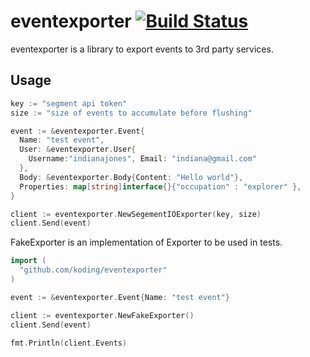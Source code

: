 # eventexporter [![Build Status](https://travis-ci.org/koding/eventexporter.svg?branch=master)](https://travis-ci.org/koding/eventexporter)

eventexporter is a library to export events to 3rd party services.

## Usage

```go
key := "segment api token"
size := "size of events to accumulate before flushing"

event := &eventexporter.Event{
  Name: "test event",
  User: &eventexporter.User{
    Username:"indianajones", Email: "indiana@gmail.com"
  },
  Body: &eventexporter.Body{Content: "Hello world"},
  Properties: map[string]interface{}{"occupation" : "explorer" },
}

client := eventexporter.NewSegementIOExporter(key, size)
client.Send(event)
```

FakeExporter is an implementation of Exporter to be used in tests.

```go
import (
  "github.com/koding/eventexporter"
)

event := &eventexporter.Event{Name: "test event"}

client := eventexporter.NewFakeExporter()
client.Send(event)

fmt.Println(client.Events)
```
